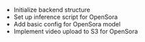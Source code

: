 - Initialize backend structure
- Set up inference script for OpenSora
- Add basic config for OpenSora model
- Implement video upload to S3 for OpenSora
